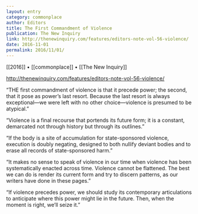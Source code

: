 ```yaml
---
layout: entry
category: commonplace
author: Editors
title: The First Commandment of Violence
publication: The New Inquiry
link: http://thenewinquiry.com/features/editors-note-vol-56-violence/
date: 2016-11-01
permalink: 2016/11/01/
---
```


[[2016]] • [[commonplace]] • [[The New Inquiry]]

http://thenewinquiry.com/features/editors-note-vol-56-violence/

“THE first commandment of violence is that it precede power; the second, that it pose as power’s last resort. Because the last resort is always exceptional—we were left with no other choice—violence is presumed to be atypical.”

“Violence is a final recourse that portends its future form; it is a constant, demarcated not through history but through its outlines.”

“If the body is a site of accumulation for state-sponsored violence, execution is doubly negating, designed to both nullify deviant bodies and to erase all records of state-sponsored harm.”

“It makes no sense to speak of violence in our time when violence has been systematically enacted across time. Violence cannot be flattened. The best we can do is render its current form and try to discern patterns, as our writers have done in these pages.”

“If violence precedes power, we should study its contemporary articulations to anticipate where this power might lie in the future. Then, when the moment is right, we’ll seize it.”